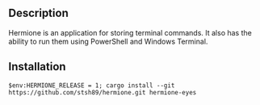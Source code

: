 ## Description

Hermione is an application for storing terminal commands. It also has the ability to run them using PowerShell and Windows Terminal.

## Installation

```pwsh
$env:HERMIONE_RELEASE = 1; cargo install --git https://github.com/stsh89/hermione.git hermione-eyes
```

